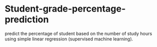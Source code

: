 # Student-grade-percentage-prediction
predict the percentage of student based on the number of study hours using simple linear regression (supervised machine learning).
